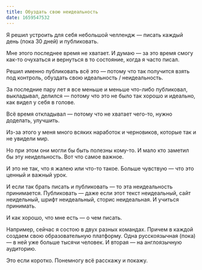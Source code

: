 ```yaml
---
title: Обуздать свою неидеальность
date: 1659547532
---
```


Я решил устроить для себя небольшой челлендж — писать каждый день (пока 30 дней) и публиковать.

Мне этого последнее время не хватает. И думаю — за это время смогу как-то очухаться и вернуться в то состояние, когда я часто писал.

Решил именно публиковать всё это — потому что так получится взять под контроль, обуздать свою идеальность / неидеальность.

За последние пару лет я все меньше и меньше что-либо публиковал, выкладывал, делился — потому что это не было так хорошо и идеально, как видел у себя в голове.

Всё время откладывал — потому что не хватает чего-то, нужно доделать, улучшить.

Из-за этого у меня много всяких наработок и черновиков, которые так и не увидели мир.

Но при этом они могли бы быть полезны кому-то. И мало кто заметил бы эту неидельность. Вот что самое важное.

И это не так, что я жалею или что-то такое. Больше чувствую — что это ценный и важный урок.

И если так брать писать и публиковать — то эта неидеальность принимается. Публиковать — даже если этот текст неидеальный, сайт неидельный, шрифт неидеальный, сторис неидеальная. И учиться принимать.

И как хорошо, что мне есть — о чем писать. 

Например, сейчас я состою в двух разных командах. Причем в каждой создаем свою образовательную платформу. Одна русскоязычная (пока) — в ней уже больше тысячи человек. И вторая — на англоязычную аудиторию.

Это если коротко. Понемногу всё расскажу и покажу.